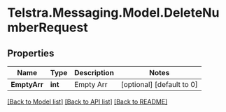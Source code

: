 # Telstra.Messaging.Model.DeleteNumberRequest

## Properties

Name | Type | Description | Notes
------------ | ------------- | ------------- | -------------
**EmptyArr** | **int** | Empty Arr | [optional] [default to 0]

[[Back to Model list]](../README.md#documentation-for-models) [[Back to API list]](../README.md#documentation-for-api-endpoints) [[Back to README]](../README.md)

